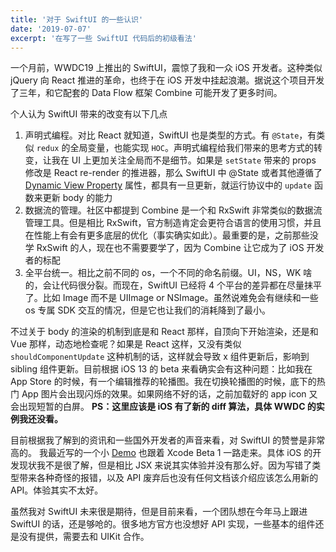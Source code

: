 ```yaml
---
title: '对于 SwiftUI 的一些认识'
date: '2019-07-07'
excerpt: '在写了一些 SwiftUI 代码后的初级看法'
---
```


一个月前，WWDC19 上推出的 SwiftUI，震惊了我和一众 iOS 开发者。这种类似 jQuery 向 React 推进的革命，也终于在 iOS 开发中挂起浪潮。据说这个项目开发了三年，和它配套的 Data Flow 框架 Combine 可能开发了更多时间。

个人认为 SwiftUI 带来的改变有以下几点

1. 声明式编程。对比 React 就知道，SwiftUI 也是类型的方式。有 `@State`，有类似 `redux` 的全局变量，也能实现 `HOC`。声明式编程给我们带来的思考方式的转变，让我在 UI 上更加关注全局而不是细节。如果是 `setState` 带来的 props 修改是 React re-render 的推进器，那么 SwiftUI 中 @State 或者其他遵循了 [Dynamic View Property](https://developer.apple.com/documentation/swiftui/dynamicviewproperty) 属性，都具有一旦更新，就运行协议中的 `update` 函数来更新 body 的能力
2. 数据流的管理。社区中都提到 Combine 是一个和 RxSwift 非常类似的数据流管理工具。但是相比 RxSwift，官方制造肯定会更符合语言的使用习惯，并且在性能上有会有更多底层的优化（事实确实如此）。最重要的是，之前那些没学 RxSwift 的人，现在也不需要要学了，因为 Combine 让它成为了 iOS 开发者的标配
3. 全平台统一。相比之前不同的 os，一个不同的命名前缀。UI，NS，WK 啥的，会让代码很分裂。而现在，SwiftUI 已经将 4 个平台的差异都在尽量抹平了。比如 Image 而不是 UIImage or NSImage。虽然说难免会有继续和一些 os 专属 SDK 交互的情况，但是它也让我们的消耗降到了最小。

不过关于 body 的渲染的机制到底是和 React 那样，自顶向下开始渲染，还是和 Vue 那样，动态地检查呢？如果是 React 这样，又没有类似 `shouldComponentUpdate` 这种机制的话，这样就会导致 x 组件更新后，影响到 sibling 组件更新。目前根据 iOS 13 的 beta 来看确实会有这种问题：比如我在 App Store 的时候，有一个编辑推荐的轮播图。我在切换轮播图的时候，底下的热门 App 图片会出现闪烁的效果。如果网络不好的话，之前加载好的 app icon 又会出现短暂的白屏。
**PS：这里应该是 iOS 有了新的 diff 算法，具体 WWDC 的实例我还没看。**

目前根据我了解到的资讯和一些国外开发者的声音来看，对 SwiftUI 的赞誉是非常高的。 我最近写的一个小 [Demo](https://github.com/thoamsy/wechat-robot) 也跟着 Xcode Beta 1 一路走来。具体 iOS 的开发现状我不是很了解，但是相比 JSX 来说其实体验并没有那么好。因为写错了类型带来各种奇怪的报错，以及 API 废弃后也没有任何文档该介绍应该怎么用新的 API。体验其实不太好。

虽然我对 SwiftUI 未来很是期待，但是目前来看，一个团队想在今年马上跟进 SwiftUI 的话，还是够呛的。很多地方官方也没想好 API 实现，一些基本的组件还是没有提供，需要去和 UIKit 合作。
